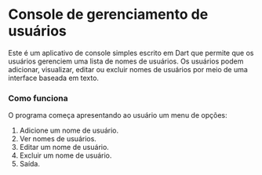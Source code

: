 # Console de gerenciamento de usuários

Este é um aplicativo de console simples escrito em Dart que permite que os usuários gerenciem uma lista de nomes de usuários. 
Os usuários podem adicionar, visualizar, editar ou excluir nomes de usuários por meio de uma interface baseada em texto.

### Como funciona
O programa começa apresentando ao usuário um menu de opções:

1. Adicione um nome de usuário. <br> 
2. Ver nomes de usuários. <br>
3. Editar um nome de usuário. <br>
4. Excluir um nome de usuário. <br>
5. Saída. <br>
